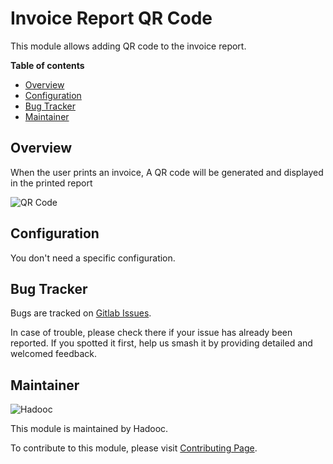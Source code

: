 # Invoice Report QR Code

This module allows adding QR code to the invoice report.

**Table of contents**

- [Overview](#overview)
- [Configuration](#configuration)
- [Bug Tracker](#bug-tracker)
- [Maintainer](#maintainer)

## Overview

When the user prints an invoice, A QR code will be generated and displayed in the printed report

![QR Code](static/description/qr_code.png)

## Configuration

You don't need a specific configuration.

## Bug Tracker

Bugs are tracked on [Gitlab Issues](https://gitlab.com/hadooc/odoo-sa/account/issues).

In case of trouble, please check there if your issue has already been reported. If you spotted it first, help us smash
it by providing detailed and welcomed feedback.

## Maintainer

![Hadooc](https://hadooc.com/logo)

This module is maintained by Hadooc.

To contribute to this module, please visit [Contributing Page](https://gitlab.com/hadooc/extra/wikis/Contributing).
